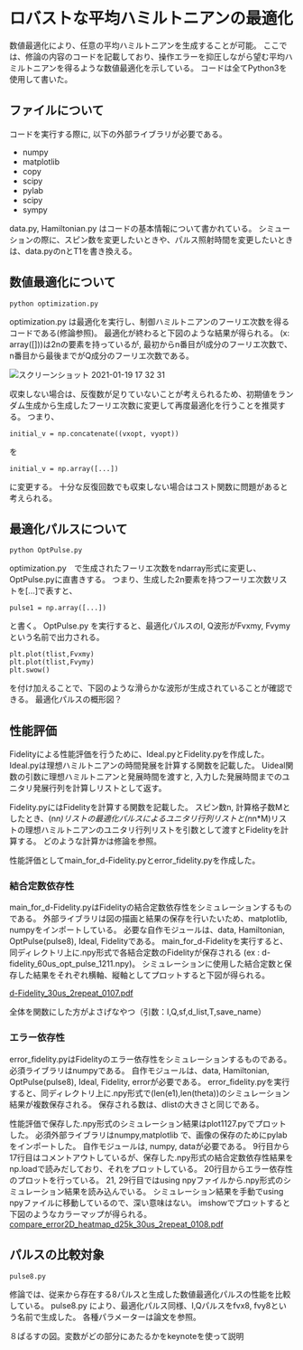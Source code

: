 # ロバストな平均ハミルトニアンの最適化
数値最適化により、任意の平均ハミルトニアンを生成することが可能。
ここでは、修論の内容のコードを記載しており、操作エラーを抑圧しながら望む平均ハミルトニアンを得るような数値最適化を示している。
コードは全てPython3を使用して書いた。

## ファイルについて
コードを実行する際に, 以下の外部ライブラリが必要である。
- numpy
- matplotlib
- copy
- scipy
- pylab
- scipy
- sympy


data.py, Hamiltonian.py はコードの基本情報について書かれている。
シミューションの際に、スピン数を変更したいときや、パルス照射時間を変更したいときは、data.pyのnとT1を書き換える。



## 数値最適化について
```
python optimization.py
```
optimization.py は最適化を実行し、制御ハミルトニアンのフーリエ次数を得るコードである(修論参照)。
最適化が終わると下図のような結果が得られる。
(x: array([]))は2nの要素を持っているが, 最初からn番目がI成分のフーリエ次数で、n番目から最後までがQ成分のフーリエ次数である。

![スクリーンショット 2021-01-19 17 32 31](https://user-images.githubusercontent.com/63832046/105008417-8e9c8900-5a7c-11eb-9bba-c05d16e140f8.png)

収束しない場合は、反復数が足りていないことが考えられるため、初期値をランダム生成から生成したフーリエ次数に変更して再度最適化を行うことを推奨する。
つまり、
```
initial_v = np.concatenate((vxopt, vyopt))
```
を
```
initial_v = np.array([...])
```
に変更する。
十分な反復回数でも収束しない場合はコスト関数に問題があると考えられる。



## 最適化パルスについて
```
python OptPulse.py
```
optimization.py　で生成されたフーリエ次数をndarray形式に変更し、OptPulse.pyに直書きする。
つまり、生成した2n要素を持つフーリエ次数リストを[...]で表すと、
```
pulse1 = np.array([...])
```
と書く。
OptPulse.py を実行すると、最適化パルスのI, Q波形がFvxmy, Fvymy　という名前で出力される。
```
plt.plot(tlist,Fvxmy)
plt.plot(tlist,Fvymy)
plt.swow()
```
を付け加えることで、下図のような滑らかな波形が生成されていることが確認できる。
最適化パルスの概形図？


## 性能評価
Fidelityによる性能評価を行うために、Ideal.pyとFidelity.pyを作成した。
Ideal.pyは理想ハミルトニアンの時間発展を計算する関数を記載した。
Uideal関数の引数に理想ハミルトニアンと発展時間を渡すと, 入力した発展時間までのユニタリ発展行列を計算しリストとして返す。

Fidelity.pyにはFidelityを計算する関数を記載した。
スピン数n, 計算格子数Mとしたとき、(n*n)リストの最適化パルスによるユニタリ行列リストと(n*n*M)リストの理想ハミルトニアンのユニタリ行列リストを引数として渡すとFidelityを計算する。
どのような計算かは修論を参照。


性能評価としてmain_for_d-Fidelity.pyとerror_fidelity.pyを作成した。

### 結合定数依存性
main_for_d-Fidelity.pyはFidelityの結合定数依存性をシミュレーションするものである。
外部ライブラリは図の描画と結果の保存を行いたいため、matplotlib, numpyをインポートしている。
必要な自作モジュールは、data, Hamiltonian, OptPulse(pulse8), Ideal, Fidelityである。
main_for_d-Fidelityを実行すると、同ディレクトリ上に.npy形式で各結合定数のFidelityが保存される
(ex : d-fidelity_60us_opt_pulse_1211.npy)。
シミュレーションに使用した結合定数と保存した結果をそれぞれ横軸、縦軸としてプロットすると下図が得られる。

[d-Fidelity_30us_2repeat_0107.pdf](https://github.com/Kage819/Optimize_pulse/files/5839816/d-Fidelity_30us_2repeat_0107.pdf)


全体を関数にした方がよさげなやつ（引数：I,Q,sf,d_list,T,save_name）

### エラー依存性
error_fidelity.pyはFidelityのエラー依存性をシミュレーションするものである。
必須ライブラリはnumpyである。
自作モジュールは、data, Hamiltonian, OptPulse(pulse8), Ideal, Fidelity, errorが必要である。
error_fidelity.pyを実行すると、同ディレクトリ上に.npy形式で(len(e1),len(theta))のシミュレーション結果が複数保存される。
保存される数は、dlistの大きさと同じである。




性能評価で保存した.npy形式のシミュレーション結果はplot1127.pyでプロットした。
必須外部ライブラリはnumpy,matplotlib で、画像の保存のためにpylabをインポートした。
自作モジュールは, numpy, dataが必要である。
9行目から17行目はコメントアウトしているが、保存した.npy形式の結合定数依存性結果をnp.loadで読みだしており、それをプロットしている。
20行目からエラー依存性のプロットを行っている。
21, 29行目ではusing npyファイルから.npy形式のシミュレーション結果を読み込んでいる。
シミュレーション結果を手動でusing npyファイルに移動しているので、深い意味はない。
imshowでプロットすると下図のようなカラーマップが得られる。
[compare_error2D_heatmap_d25k_30us_2repeat_0108.pdf](https://github.com/Kage819/Optimize_pulse/files/5839811/compare_error2D_heatmap_d25k_30us_2repeat_0108.pdf)


## パルスの比較対象
```
pulse8.py
```
修論では、従来から存在する8パルスと生成した数値最適化パルスの性能を比較している。 
pulse8.py により、最適化パルス同様、I,Qパルスをfvx8, fvy8という名前で生成した。
各種パラメーターは論文を参照。

８ぱるすの図。変数がどの部分にあたるかをkeynoteを使って説明
